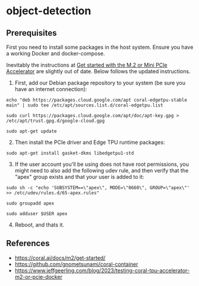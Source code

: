# object-detection

## Prerequisites

First you need to install some packages in the host system. Ensure you have a working Docker and docker-compose.

Inevitably the instructions at [Get started with the M.2 or Mini PCIe Accelerator](https://coral.ai/docs/m2/get-started/) are slightly
out of date. Below follows the updated instructions.

1. First, add our Debian package repository to your system (be sure you have an internet connection):
```
echo "deb https://packages.cloud.google.com/apt coral-edgetpu-stable main" | sudo tee /etc/apt/sources.list.d/coral-edgetpu.list

sudo curl https://packages.cloud.google.com/apt/doc/apt-key.gpg > /etc/apt/trust.gpg.d/google-cloud.gpg

sudo apt-get update
```

2. Then install the PCIe driver and Edge TPU runtime packages:
```
sudo apt-get install gasket-dkms libedgetpu1-std
```

3. If the user account you'll be using does not have root permissions, you might need to also add the following udev rule, and then verify that the "apex" group exists and that your user is added to it:
```
sudo sh -c "echo 'SUBSYSTEM==\"apex\", MODE=\"0660\", GROUP=\"apex\"' >> /etc/udev/rules.d/65-apex.rules"

sudo groupadd apex

sudo adduser $USER apex
```

4. Reboot, and thats it.


## References

* https://coral.ai/docs/m2/get-started/
* https://github.com/gnometsunami/coral-container
* https://www.jeffgeerling.com/blog/2023/testing-coral-tpu-accelerator-m2-or-pcie-docker